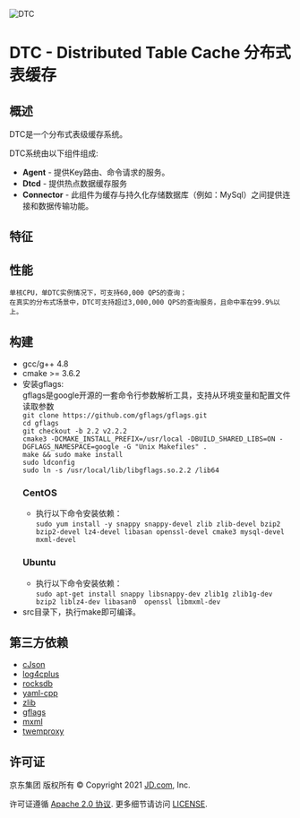 ![DTC](http://storage.360buyimg.com/bq-install/release/dtc_logo.png)
# DTC - Distributed Table Cache 分布式表缓存

## 概述
DTC是一个分布式表级缓存系统。

DTC系统由以下组件组成:
* **Agent** - 提供Key路由、命令请求的服务。
* **Dtcd** - 提供热点数据缓存服务
* **Connector** - 此组件为缓存与持久化存储数据库（例如：MySql）之间提供连接和数据传输功能。

## 特征

## 性能
    单核CPU，单DTC实例情况下，可支持60,000 QPS的查询；
    在真实的分布式场景中，DTC可支持超过3,000,000 QPS的查询服务，且命中率在99.9%以上。

## 构建
* gcc/g++ 4.8
* cmake >= 3.6.2
* 安装gflags:<br />
    gflags是google开源的一套命令行参数解析工具，支持从环境变量和配置文件读取参数<br />
    `git clone https://github.com/gflags/gflags.git`<br />
    `cd gflags`<br />
    `git checkout -b 2.2 v2.2.2`<br />
    `cmake3 -DCMAKE_INSTALL_PREFIX=/usr/local -DBUILD_SHARED_LIBS=ON -DGFLAGS_NAMESPACE=google -G "Unix Makefiles" .`<br />
    `make && sudo make install`<br />
    `sudo ldconfig  `<br />
    `sudo ln -s /usr/local/lib/libgflags.so.2.2 /lib64`<br />
    ### CentOS
    - 执行以下命令安装依赖：<br />
    `sudo yum install -y snappy snappy-devel zlib zlib-devel bzip2 bzip2-devel lz4-devel libasan openssl-devel cmake3 mysql-devel mxml-devel`<br />
    ### Ubuntu
    - 执行以下命令安装依赖：<br />
    `sudo apt-get install snappy libsnappy-dev zlib1g zlib1g-dev bzip2 liblz4-dev libasan0  openssl libmxml-dev`<br />
* src目录下，执行make即可编译。

## 第三方依赖
* [cJson](https://github.com/DaveGamble/cJSON)
* [log4cplus](https://github.com/log4cplus/log4cplus)
* [rocksdb](https://github.com/facebook/rocksdb)
* [yaml-cpp](https://github.com/jbeder/yaml-cpp)
* [zlib](https://zlib.net/)
* [gflags](https://github.com/gflags/gflags)
* [mxml](https://www.msweet.org/mxml/)
* [twemproxy](https://github.com/twitter/twemproxy)

## 许可证

京东集团 版权所有 © Copyright 2021 [JD.com](https://www.jd.com), Inc.


许可证遵循 [Apache 2.0 协议](http://www.apache.org/licenses/LICENSE-2.0). 更多细节请访问 [LICENSE](https://gitee.com/jd-platform-opensource/dtc/blob/master/LICENSE).